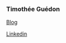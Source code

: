 ### Timothée Guédon

[Blog](https://gtimothee.github.io/blog/) 

[Linkedin](https://www.linkedin.com/in/timotheeguedon/?locale=en_US)
